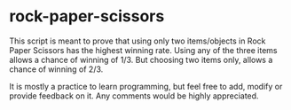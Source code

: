 # rock-paper-scissors
This script is meant to prove that using only two items/objects in Rock Paper Scissors has the highest winning rate.
Using any of the three items allows a chance of winning of 1/3. But choosing two items only, allows a chance of winning of 2/3.

It is mostly a practice to learn programming, but feel free to add, modify or provide feedback on it. Any comments would be highly appreciated.

